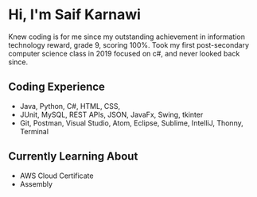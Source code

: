 # Hi, I'm Saif Karnawi
Knew coding is for me since my outstanding achievement in information technology reward, grade 9, scoring 100%. 
Took my first post-secondary computer science class in 2019 focused on c#, and never looked back since.
## Coding Experience
- Java, Python, C#, HTML, CSS, 
- JUnit, MySQL, REST APIs, JSON, JavaFx, Swing, tkinter
- Git, Postman, Visual Studio, Atom, Eclipse, Sublime, IntelliJ, Thonny, Terminal
## Currently Learning About
- AWS Cloud Certificate
- Assembly

